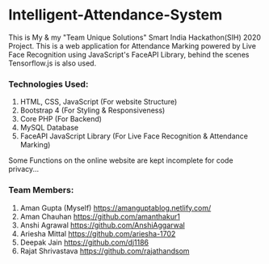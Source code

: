 # Intelligent-Attendance-System

This is My & my "Team Unique Solutions" Smart India Hackathon(SIH) 2020 Project.
This is a web application for Attendance Marking powered by Live Face Recognition using JavaScript's FaceAPI Library, behind the scenes Tensorflow.js is also used.

### Technologies Used:

1. HTML, CSS, JavaScript (For website Structure)
2. Bootstrap 4 (For Styling & Responsiveness)
3. Core PHP (For Backend)
4. MySQL Database
5. FaceAPI JavaScript Library (For Live Face Recognition & Attendance Marking)


Some Functions on the online website are kept incomplete for code privacy...


### Team Members:
1. Aman Gupta (Myself) 	https://amanguptablog.netlify.com/
2. Aman Chauhan		https://github.com/amanthakur1
3. Anshi Agrawal	https://github.com/AnshiAggarwal
4. Ariesha Mittal	https://github.com/ariesha-1702
5. Deepak Jain		https://github.com/dj1186
6. Rajat Shrivastava	https://github.com/rajathandsom